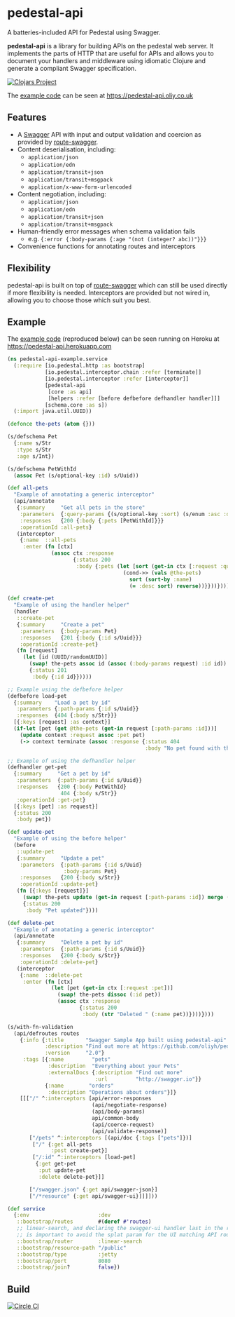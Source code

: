 # pedestal-api
A batteries-included API for Pedestal using Swagger.

**pedestal-api** is a library for building APIs on the pedestal web server.
It implements the parts of HTTP that are useful for APIs and allows you to document your handlers and middleware
using idiomatic Clojure and generate a compliant Swagger specification.

[![Clojars Project](https://img.shields.io/clojars/v/pedestal-api.svg)](https://clojars.org/pedestal-api)

The [example code](https://github.com/oliyh/pedestal-api/tree/master/example) can be seen at https://pedestal-api.oliy.co.uk

## Features

* A [Swagger](http://swagger.io) API with input and output validation and coercion as provided by [route-swagger](https://github.com/frankiesardo/route-swagger).
* Content deserialisation, including:
  * `application/json`
  * `application/edn`
  * `application/transit+json`
  * `application/transit+msgpack`
  * `application/x-www-form-urlencoded`
* Content negotiation, including:
  * `application/json`
  * `application/edn`
  * `application/transit+json`
  * `application/transit+msgpack`
* Human-friendly error messages when schema validation fails
  * e.g. `{:error {:body-params {:age "(not (integer? abc))"}}}`
* Convenience functions for annotating routes and interceptors

## Flexibility

pedestal-api is built on top of [route-swagger](https://github.com/frankiesardo/route-swagger) which can still
be used directly if more flexibility is needed. Interceptors are provided but not wired in, allowing you to choose
those which suit you best.

## Example

The [example code](https://github.com/oliyh/pedestal-api/tree/master/example) (reproduced below)
can be seen running on Heroku at https://pedestal-api.herokuapp.com

```clojure
(ns pedestal-api-example.service
  (:require [io.pedestal.http :as bootstrap]
            [io.pedestal.interceptor.chain :refer [terminate]]
            [io.pedestal.interceptor :refer [interceptor]]
            [pedestal-api
             [core :as api]
             [helpers :refer [before defbefore defhandler handler]]]
            [schema.core :as s])
  (:import java.util.UUID))

(defonce the-pets (atom {}))

(s/defschema Pet
  {:name s/Str
   :type s/Str
   :age s/Int})

(s/defschema PetWithId
  (assoc Pet (s/optional-key :id) s/Uuid))

(def all-pets
  "Example of annotating a generic interceptor"
  (api/annotate
   {:summary     "Get all pets in the store"
    :parameters  {:query-params {(s/optional-key :sort) (s/enum :asc :desc)}}
    :responses   {200 {:body {:pets [PetWithId]}}}
    :operationId :all-pets}
   (interceptor
    {:name  ::all-pets
     :enter (fn [ctx]
              (assoc ctx :response
                     {:status 200
                      :body {:pets (let [sort (get-in ctx [:request :query-params :sort])]
                                     (cond->> (vals @the-pets)
                                       sort (sort-by :name)
                                       (= :desc sort) reverse))}}))})))

(def create-pet
  "Example of using the handler helper"
  (handler
   ::create-pet
   {:summary     "Create a pet"
    :parameters  {:body-params Pet}
    :responses   {201 {:body {:id s/Uuid}}}
    :operationId :create-pet}
   (fn [request]
     (let [id (UUID/randomUUID)]
       (swap! the-pets assoc id (assoc (:body-params request) :id id))
       {:status 201
        :body {:id id}}))))

;; Example using the defbefore helper
(defbefore load-pet
  {:summary    "Load a pet by id"
   :parameters {:path-params {:id s/Uuid}}
   :responses  {404 {:body s/Str}}}
  [{:keys [request] :as context}]
  (if-let [pet (get @the-pets (get-in request [:path-params :id]))]
    (update context :request assoc :pet pet)
    (-> context terminate (assoc :response {:status 404
                                            :body "No pet found with this id"}))))

;; Example of using the defhandler helper
(defhandler get-pet
  {:summary     "Get a pet by id"
   :parameters  {:path-params {:id s/Uuid}}
   :responses   {200 {:body PetWithId}
                 404 {:body s/Str}}
   :operationId :get-pet}
  [{:keys [pet] :as request}]
  {:status 200
   :body pet})

(def update-pet
  "Example of using the before helper"
  (before
   ::update-pet
   {:summary     "Update a pet"
    :parameters  {:path-params {:id s/Uuid}
                  :body-params Pet}
    :responses   {200 {:body s/Str}}
    :operationId :update-pet}
   (fn [{:keys [request]}]
     (swap! the-pets update (get-in request [:path-params :id]) merge (:body-params request))
     {:status 200
      :body "Pet updated"})))

(def delete-pet
  "Example of annotating a generic interceptor"
  (api/annotate
   {:summary     "Delete a pet by id"
    :parameters  {:path-params {:id s/Uuid}}
    :responses   {200 {:body s/Str}}
    :operationId :delete-pet}
   (interceptor
    {:name  ::delete-pet
     :enter (fn [ctx]
              (let [pet (get-in ctx [:request :pet])]
                (swap! the-pets dissoc (:id pet))
                (assoc ctx :response
                       {:status 200
                        :body (str "Deleted " (:name pet))})))})))

(s/with-fn-validation
  (api/defroutes routes
    {:info {:title       "Swagger Sample App built using pedestal-api"
            :description "Find out more at https://github.com/oliyh/pedestal-api"
            :version     "2.0"}
     :tags [{:name         "pets"
             :description  "Everything about your Pets"
             :externalDocs {:description "Find out more"
                            :url         "http://swagger.io"}}
            {:name        "orders"
             :description "Operations about orders"}]}
    [[["/" ^:interceptors [api/error-responses
                           (api/negotiate-response)
                           (api/body-params)
                           api/common-body
                           (api/coerce-request)
                           (api/validate-response)]
       ["/pets" ^:interceptors [(api/doc {:tags ["pets"]})]
        ["/" {:get all-pets
              :post create-pet}]
        ["/:id" ^:interceptors [load-pet]
         {:get get-pet
          :put update-pet
          :delete delete-pet}]]

       ["/swagger.json" {:get api/swagger-json}]
       ["/*resource" {:get api/swagger-ui}]]]]))

(def service
  {:env                      :dev
   ::bootstrap/routes        #(deref #'routes)
   ;; linear-search, and declaring the swagger-ui handler last in the routes,
   ;; is important to avoid the splat param for the UI matching API routes
   ::bootstrap/router        :linear-search
   ::bootstrap/resource-path "/public"
   ::bootstrap/type          :jetty
   ::bootstrap/port          8080
   ::bootstrap/join?         false})
```

## Build
[![Circle CI](https://circleci.com/gh/oliyh/pedestal-api.svg?style=svg)](https://circleci.com/gh/oliyh/pedestal-api)
